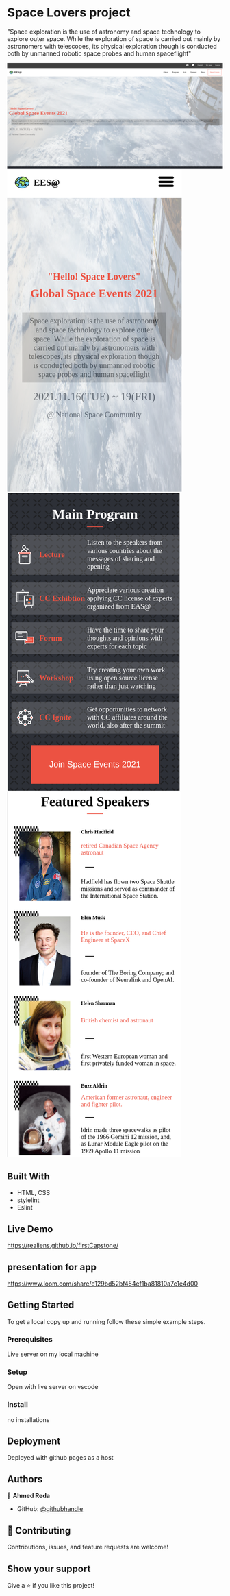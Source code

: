 # Space Lovers project

"Space exploration is the use of astronomy and space technology to
 explore outer space. While the exploration of space is carried out
 mainly by astronomers with telescopes, its physical exploration
 though is conducted both by unmanned robotic space probes and human
 spaceflight"


![Alt text](/assets/sc1.png)
![Alt text](/assets/sc2.png)
![Alt text](/assets/sc3.png)
![Alt text](/assets/sc4.png)


## Built With


- HTML, CSS
- stylelint
- Eslint


## Live Demo

https://realiens.github.io/firstCapstone/


## presentation for app
https://www.loom.com/share/e129bd52bf454ef1ba81810a7c1e4d00
## Getting Started

To get a local copy up and running follow these simple example steps.

### Prerequisites

Live server on my local machine

### Setup

Open with live server on vscode

### Install
no installations


## Deployment
 
Deployed with github pages as a host


## Authors

👤 **Ahmed Reda**

- GitHub: [@githubhandle](https://github.com/ReAliens)



## 🤝 Contributing

Contributions, issues, and feature requests are welcome!

## Show your support

Give a ⭐️ if you like this project!

